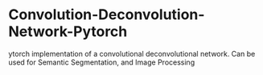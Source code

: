 # Convolution-Deconvolution-Network-Pytorch
ytorch implementation of a convolutional deconvolutional network. Can be used for Semantic Segmentation, and Image Processing
